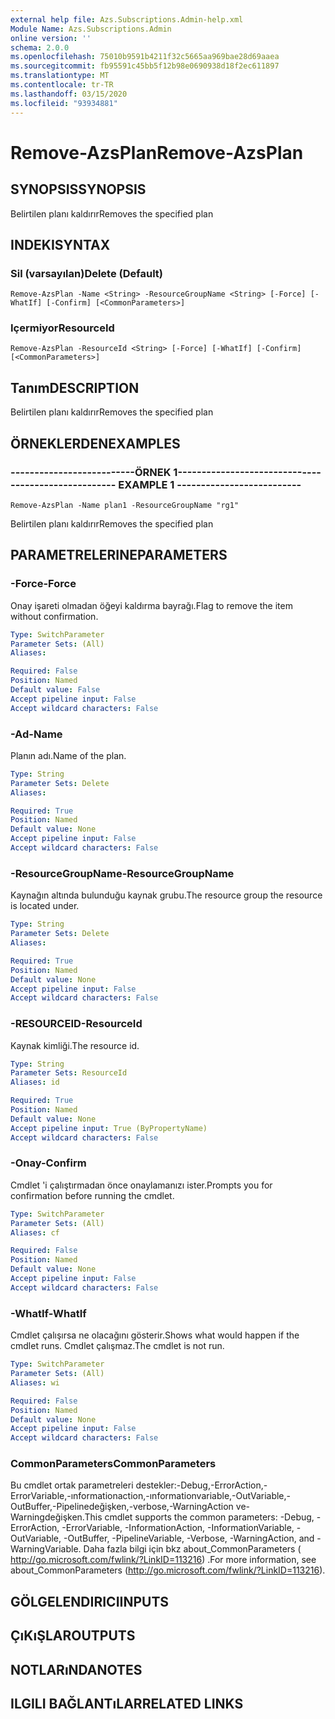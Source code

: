 ```yaml
---
external help file: Azs.Subscriptions.Admin-help.xml
Module Name: Azs.Subscriptions.Admin
online version: ''
schema: 2.0.0
ms.openlocfilehash: 75010b9591b4211f32c5665aa969bae28d69aaea
ms.sourcegitcommit: fb95591c45bb5f12b98e0690938d18f2ec611897
ms.translationtype: MT
ms.contentlocale: tr-TR
ms.lasthandoff: 03/15/2020
ms.locfileid: "93934881"
---
```

# <span data-ttu-id="766d2-101">Remove-AzsPlan</span><span class="sxs-lookup"><span data-stu-id="766d2-101">Remove-AzsPlan</span></span>

## <span data-ttu-id="766d2-102">SYNOPSIS</span><span class="sxs-lookup"><span data-stu-id="766d2-102">SYNOPSIS</span></span>
<span data-ttu-id="766d2-103">Belirtilen planı kaldırır</span><span class="sxs-lookup"><span data-stu-id="766d2-103">Removes the specified plan</span></span>

## <span data-ttu-id="766d2-104">INDEKI</span><span class="sxs-lookup"><span data-stu-id="766d2-104">SYNTAX</span></span>

### <span data-ttu-id="766d2-105">Sil (varsayılan)</span><span class="sxs-lookup"><span data-stu-id="766d2-105">Delete (Default)</span></span>
```
Remove-AzsPlan -Name <String> -ResourceGroupName <String> [-Force] [-WhatIf] [-Confirm] [<CommonParameters>]
```

### <span data-ttu-id="766d2-106">Içermiyor</span><span class="sxs-lookup"><span data-stu-id="766d2-106">ResourceId</span></span>
```
Remove-AzsPlan -ResourceId <String> [-Force] [-WhatIf] [-Confirm] [<CommonParameters>]
```

## <span data-ttu-id="766d2-107">Tanım</span><span class="sxs-lookup"><span data-stu-id="766d2-107">DESCRIPTION</span></span>
<span data-ttu-id="766d2-108">Belirtilen planı kaldırır</span><span class="sxs-lookup"><span data-stu-id="766d2-108">Removes the specified plan</span></span>

## <span data-ttu-id="766d2-109">ÖRNEKLERDEN</span><span class="sxs-lookup"><span data-stu-id="766d2-109">EXAMPLES</span></span>

### <span data-ttu-id="766d2-110">--------------------------ÖRNEK 1--------------------------</span><span class="sxs-lookup"><span data-stu-id="766d2-110">-------------------------- EXAMPLE 1 --------------------------</span></span>
```
Remove-AzsPlan -Name plan1 -ResourceGroupName "rg1"
```

<span data-ttu-id="766d2-111">Belirtilen planı kaldırır</span><span class="sxs-lookup"><span data-stu-id="766d2-111">Removes the specified plan</span></span>

## <span data-ttu-id="766d2-112">PARAMETRELERINE</span><span class="sxs-lookup"><span data-stu-id="766d2-112">PARAMETERS</span></span>

### <span data-ttu-id="766d2-113">-Force</span><span class="sxs-lookup"><span data-stu-id="766d2-113">-Force</span></span>
<span data-ttu-id="766d2-114">Onay işareti olmadan öğeyi kaldırma bayrağı.</span><span class="sxs-lookup"><span data-stu-id="766d2-114">Flag to remove the item without confirmation.</span></span>

```yaml
Type: SwitchParameter
Parameter Sets: (All)
Aliases: 

Required: False
Position: Named
Default value: False
Accept pipeline input: False
Accept wildcard characters: False
```

### <span data-ttu-id="766d2-115">-Ad</span><span class="sxs-lookup"><span data-stu-id="766d2-115">-Name</span></span>
<span data-ttu-id="766d2-116">Planın adı.</span><span class="sxs-lookup"><span data-stu-id="766d2-116">Name of the plan.</span></span>

```yaml
Type: String
Parameter Sets: Delete
Aliases: 

Required: True
Position: Named
Default value: None
Accept pipeline input: False
Accept wildcard characters: False
```

### <span data-ttu-id="766d2-117">-ResourceGroupName</span><span class="sxs-lookup"><span data-stu-id="766d2-117">-ResourceGroupName</span></span>
<span data-ttu-id="766d2-118">Kaynağın altında bulunduğu kaynak grubu.</span><span class="sxs-lookup"><span data-stu-id="766d2-118">The resource group the resource is located under.</span></span>

```yaml
Type: String
Parameter Sets: Delete
Aliases: 

Required: True
Position: Named
Default value: None
Accept pipeline input: False
Accept wildcard characters: False
```

### <span data-ttu-id="766d2-119">-RESOURCEID</span><span class="sxs-lookup"><span data-stu-id="766d2-119">-ResourceId</span></span>
<span data-ttu-id="766d2-120">Kaynak kimliği.</span><span class="sxs-lookup"><span data-stu-id="766d2-120">The resource id.</span></span>

```yaml
Type: String
Parameter Sets: ResourceId
Aliases: id

Required: True
Position: Named
Default value: None
Accept pipeline input: True (ByPropertyName)
Accept wildcard characters: False
```

### <span data-ttu-id="766d2-121">-Onay</span><span class="sxs-lookup"><span data-stu-id="766d2-121">-Confirm</span></span>
<span data-ttu-id="766d2-122">Cmdlet 'i çalıştırmadan önce onaylamanızı ister.</span><span class="sxs-lookup"><span data-stu-id="766d2-122">Prompts you for confirmation before running the cmdlet.</span></span>

```yaml
Type: SwitchParameter
Parameter Sets: (All)
Aliases: cf

Required: False
Position: Named
Default value: None
Accept pipeline input: False
Accept wildcard characters: False
```

### <span data-ttu-id="766d2-123">-WhatIf</span><span class="sxs-lookup"><span data-stu-id="766d2-123">-WhatIf</span></span>
<span data-ttu-id="766d2-124">Cmdlet çalışırsa ne olacağını gösterir.</span><span class="sxs-lookup"><span data-stu-id="766d2-124">Shows what would happen if the cmdlet runs.</span></span>
<span data-ttu-id="766d2-125">Cmdlet çalışmaz.</span><span class="sxs-lookup"><span data-stu-id="766d2-125">The cmdlet is not run.</span></span>

```yaml
Type: SwitchParameter
Parameter Sets: (All)
Aliases: wi

Required: False
Position: Named
Default value: None
Accept pipeline input: False
Accept wildcard characters: False
```

### <span data-ttu-id="766d2-126">CommonParameters</span><span class="sxs-lookup"><span data-stu-id="766d2-126">CommonParameters</span></span>
<span data-ttu-id="766d2-127">Bu cmdlet ortak parametreleri destekler:-Debug,-ErrorAction,-ErrorVariable,-ınformationaction,-ınformationvariable,-OutVariable,-OutBuffer,-Pipelinedeğişken,-verbose,-WarningAction ve-Warningdeğişken.</span><span class="sxs-lookup"><span data-stu-id="766d2-127">This cmdlet supports the common parameters: -Debug, -ErrorAction, -ErrorVariable, -InformationAction, -InformationVariable, -OutVariable, -OutBuffer, -PipelineVariable, -Verbose, -WarningAction, and -WarningVariable.</span></span> <span data-ttu-id="766d2-128">Daha fazla bilgi için bkz about_CommonParameters ( http://go.microsoft.com/fwlink/?LinkID=113216) .</span><span class="sxs-lookup"><span data-stu-id="766d2-128">For more information, see about_CommonParameters (http://go.microsoft.com/fwlink/?LinkID=113216).</span></span>

## <span data-ttu-id="766d2-129">GÖLGELENDIRICI</span><span class="sxs-lookup"><span data-stu-id="766d2-129">INPUTS</span></span>

## <span data-ttu-id="766d2-130">ÇıKıŞLAR</span><span class="sxs-lookup"><span data-stu-id="766d2-130">OUTPUTS</span></span>

## <span data-ttu-id="766d2-131">NOTLARıNDA</span><span class="sxs-lookup"><span data-stu-id="766d2-131">NOTES</span></span>

## <span data-ttu-id="766d2-132">ILGILI BAĞLANTıLAR</span><span class="sxs-lookup"><span data-stu-id="766d2-132">RELATED LINKS</span></span>

